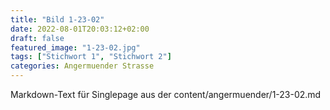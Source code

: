 ```yaml
---
title: "Bild 1-23-02"
date: 2022-08-01T20:03:12+02:00
draft: false
featured_image: "1-23-02.jpg"
tags: ["Stichwort 1", "Stichwort 2"]
categories: Angermuender Strasse
---
```



Markdown-Text für Singlepage aus der content/angermuender/1-23-02.md